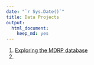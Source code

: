 ```yaml
---
date: "`r Sys.Date()`"
title: Data Projects
output: 
  html_document: 
    keep_md: yes
---
```


1. [Exploring the MDRP database](https://delriaan.github.io/port_MDRP_database/)
2. 
